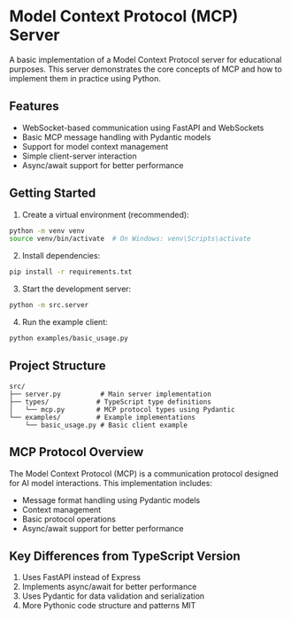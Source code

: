 # Model Context Protocol (MCP) Server

A basic implementation of a Model Context Protocol server for educational purposes. This server demonstrates the core concepts of MCP and how to implement them in practice using Python.

## Features

- WebSocket-based communication using FastAPI and WebSockets
- Basic MCP message handling with Pydantic models
- Support for model context management
- Simple client-server interaction
- Async/await support for better performance

## Getting Started

1. Create a virtual environment (recommended):
```bash
python -m venv venv
source venv/bin/activate  # On Windows: venv\Scripts\activate
```

2. Install dependencies:
```bash
pip install -r requirements.txt
```

3. Start the development server:
```bash
python -m src.server
```

4. Run the example client:
```bash
python examples/basic_usage.py
```

## Project Structure

```
src/
├── server.py          # Main server implementation
├── types/            # TypeScript type definitions
│   └── mcp.py        # MCP protocol types using Pydantic
└── examples/         # Example implementations
    └── basic_usage.py # Basic client example
```

## MCP Protocol Overview

The Model Context Protocol (MCP) is a communication protocol designed for AI model interactions. This implementation includes:

- Message format handling using Pydantic models
- Context management
- Basic protocol operations
- Async/await support for better performance

## Key Differences from TypeScript Version

1. Uses FastAPI instead of Express
2. Implements async/await for better performance
3. Uses Pydantic for data validation and serialization
4. More Pythonic code structure and patterns
MIT
